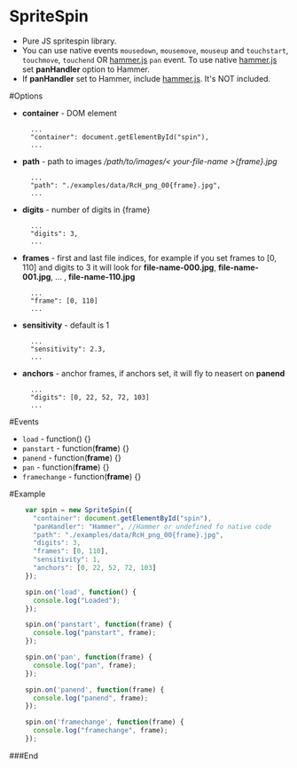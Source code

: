 # SpriteSpin

- Pure JS spritespin library.
- You can use native events `mousedown`, `mousemove`, `mouseup` and `touchstart`, `touchmove`, `touchend` OR [ hammer.js](https://github.com/hammerjs/hammer.js/tree/master/ " hammer.js") `pan` event. To use native [ hammer.js](https://github.com/hammerjs/hammer.js/tree/master/ " hammer.js") set **panHandler** option to Hammer.
- If **panHandler** set to Hammer, include  [ hammer.js](https://github.com/hammerjs/hammer.js/tree/master/ " hammer.js"). It's NOT included.


#Options

- **container** - DOM element

    	...
    	"container": document.getElementById("spin"),
    	...

- **path** - path to images */path/to/images/< your-file-name >{frame}.jpg*

    	...
    	"path": "./examples/data/RcH_png_00{frame}.jpg",
    	...

- **digits** - number of digits in {frame}

    	...
    	"digits": 3,
    	...

- **frames** - first and last file indices, for example if you set frames to [0, 110] and digits to 3 it will look for **file-name-000.jpg**, **file-name-001.jpg**, ... , **file-name-110.jpg**

    	...
    	"frame": [0, 110]
    	...

- **sensitivity** - default is 1

    	...
    	"sensitivity": 2.3,
    	...

- **anchors** - anchor frames, if anchors set, it will fly to neasert on **panend**

    	...
    	"digits": [0, 22, 52, 72, 103]
    	...

#Events
- `load` - function() {}
- `panstart` - function(**frame**) {}
- `panend` - function(**frame**) {}
- `pan` - function(**frame**) {}
- `framechange` - function(**frame**) {}

#Example

```javascript
    var spin = new SpriteSpin({
      "container": document.getElementById("spin"),
      "panHandler": "Hammer", //Hammer or undefined fo native code
      "path": "./examples/data/RcH_png_00{frame}.jpg",
      "digits": 3,
      "frames": [0, 110],
      "sensitivity": 1,
      "anchors": [0, 22, 52, 72, 103]
    });

    spin.on('load', function() {
      console.log("Loaded");
    });

    spin.on('panstart', function(frame) {
      console.log("panstart", frame);
    });

    spin.on('pan', function(frame) {
      console.log("pan", frame);
    });

    spin.on('panend', function(frame) {
      console.log("panend", frame);
    });

    spin.on('framechange', function(frame) {
      console.log("framechange", frame);
    });
```




###End
